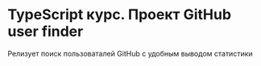 # TypeScript курс. Проект GitHub user finder

Релизует поиск пользоваталей GitHub с удобным выводом статистики
